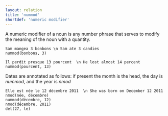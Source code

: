 ```yaml
---
layout: relation
title: 'nummod'
shortdef: 'numeric modifier'
---
```


A numeric modifier of a noun is any number phrase that serves to
modify the meaning of the noun with a quantity.

~~~ sdparse
Sam mangea 3 bonbons \n Sam ate 3 candies
nummod(bonbons, 3)
~~~

~~~ sdparse
Il perdit presque 13 pourcent  \n He lost almost 14 percent
nummod(pourcent, 13)
~~~

Dates are annotated as follows: if present the month is the head, the day is _nummod_, and the year is _nmod_

~~~ sdparse
Elle est née le 12 décembre 2011  \n She was born on December 12 2011
nmod(née, décembre)
nummod(décembre, 12)
nmod(décembre, 2011)
det(27, le)
~~~
